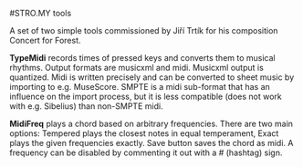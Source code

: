 #STRO.MY tools

A set of two simple tools commissioned by Jiří Trtík for his composition Concert for Forest.

**TypeMidi** records times of pressed keys and converts them to musical rhythms. Output formats are musicxml and midi. Musicxml output is quantized. Midi is written precisely and can be converted to sheet music by importing to e.g. MuseScore. SMPTE is a midi sub-format that has an influence on the import process, but it is less compatible (does not work with e.g. Sibelius) than non-SMPTE midi.

**MidiFreq** plays a chord based on arbitrary frequencies. There are two main options: Tempered plays the closest notes in equal temperament, Exact plays the given frequencies exactly. Save button saves the chord as midi. A frequency can be disabled by commenting it out with a # (hashtag) sign.
